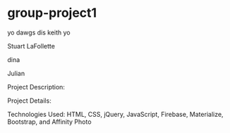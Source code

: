 # group-project1


yo dawgs dis keith yo


Stuart LaFollette


dina


Julian


Project Description:



Project Details:

Technologies Used: HTML, CSS, jQuery, JavaScript, Firebase, Materialize, Bootstrap, and Affinity Photo


